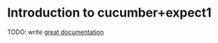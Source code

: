 # Introduction to cucumber+expect1

TODO: write [great documentation](http://jacobian.org/writing/what-to-write/)
